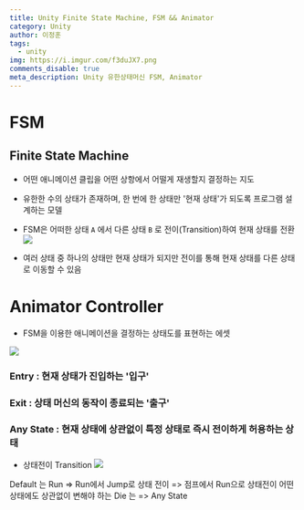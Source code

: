 ```yaml
---
title: Unity Finite State Machine, FSM && Animator
category: Unity
author: 이정훈
tags:
  - unity
img: https://i.imgur.com/f3duJX7.png
comments_disable: true
meta_description: Unity 유한상태머신 FSM, Animator
---
```

# FSM 
## Finite State Machine

- 어떤 애니메이션 클립을 어떤 상항에서 어떨게 재생할지 결정하는 지도
- 유한한 수의 상태가 존재하며, 한 번에 한 상태만 '현재 상태'가 되도록 프로그램 설계하는 모델
- FSM은 어떠한 상태 `A` 에서 다른 상태 `B` 로 전이(Transition)하여 현재 상태를 전환
![](https://i.imgur.com/f3duJX7.png)

- 여러 상태 중 하나의 상태만 현재 상태가 되지만 전이를 통해 현재 상태를 다른 상태로 이동할 수 있음

# Animator Controller
- FSM을 이용한 애니메이션을 결정하는 상태도를 표현하는 에셋

![](https://i.imgur.com/D6RZikX.png)

### Entry : 현재 상태가 진입하는 '입구'
### Exit : 상태 머신의 동작이 종료되는 '출구'
### Any State : 현재 상태에 상관없이 특정 상태로 즉시 전이하게 허용하는 상태

- 상태전이 Transition
![](https://i.imgur.com/sbjJauE.png)

Default 는 Run => Run에서 Jump로 상태 전이 => 점프에서 Run으로 상태전이
어떤 상태에도 상관없이 변해야 하는 Die 는 => Any State